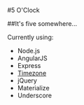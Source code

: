 #5 O'Clock

##It's five somewhere...

Currently using: 
  - Node.js
  - AngularJS
  - Express
  - [Timezone](https://github.com/bigeasy/timezone)
  - jQuery
  - Materialize
  - Underscore
